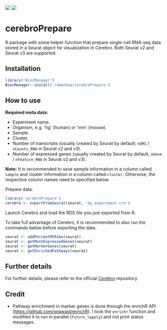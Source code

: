 [![](https://img.shields.io/github/license/romanhaa/cerebroPrepare)](LICENSE.md)
[![](https://img.shields.io/twitter/follow/fakechek1?label=Twitter&style=social)](https://twitter.com/fakechek1)

# cerebroPrepare

R package with some helper function that prepare single-cell RNA-seq data stored in a Seurat object for visualization in Cerebro.
Both Seurat v2 and Seurat v3 are supported.

## Installation

```r
library('BiocManager')
BiocManager::install('romanhaa/cerebroPrepare')
```

## How to use

**Required meta data:**

* Experiment name.
* Organism, e.g. 'hg' (human) or 'mm' (mouse).
* Sample.
* Cluster.
* Number of transcripts (usually created by Seurat by default; `nUMI` / `nCounts_RNA` in Seurat v2 and v3).
* Number of expressed genes (usually created by Seurat by default; `nGene` / `nFeature_RNA` in Seurat v2 and v3).

**Note:** It is recommended to save sample information in a column called `sample` and cluster information in a column called `cluster`. Otherwise, the respective column names need to specified below.

Prepare data:

```r
library('cerebroPrepare')
cerebro <- exportFromSeurat(seurat, 'my_experiment.crb')
```

Launch Cerebro and load the RDS file you just exported from R.

To take full advantage of Cerebro, it is recommended to also run the commands below before exporting the data.

```r
seurat <- addPercentMtRibo(seurat)
seurat <- getMostExpressedGenes(seurat)
seurat <- getMarkerGenes(seurat)
seurat <- getEnrichedPathways(seurat)
```

## Further details

For further details, please refer to the official [Cerebro](https://github.com/romanhaa/Cerebro) repository.

## Credit

* Pathway enrichment in marker genes is done through the enrichR API (<https://github.com/wjawaid/enrichR>). I took the `enrichr` function and modified it to run in parallel (`future_lapply`) and not print status messages.
